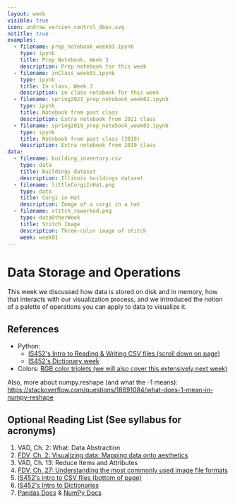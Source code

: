 ```yaml
---
layout: week
visible: true
icon: undraw_version_control_9bpv.svg
notitle: true
examples:
  - filename: prep_notebook_week03.ipynb
    type: ipynb
    title: Prep Notebook, Week 3
    description: Prep notebook for this week
  - filename: inClass_week03.ipynb
    type: ipynb
    title: In class, Week 3
    description: in class notebook for this week
  - filename: spring2021_prep_notebook_week02.ipynb
    type: ipynb
    title: Notebook from past class 
    description: Extra notebook from 2021 class
  - filename: spring2019_prep_notebook_week02.ipynb
    type: ipynb
    title: Notebook from past class (2019)
    description: Extra notebook from 2019 class
data:
  - filename: building_inventory.csv
    type: data
    title: Buildings dataset
    description: Illinois buildings dataset
  - filename: littleCorgiInHat.png
    type: data
    title: Corgi in Hat
    description: Image of a corgi in a hat
  - filename: stitch_reworked.png
    type: dataOtherWeek
    title: Stitch Image
    description: Three-color image of stitch
    week: week01
---
```


# Data Storage and Operations

This week we discussed how data is stored on disk and in memory, how that
interacts with our visualization process, and we introduced the notion of a
palette of operations you can apply to data to visualize it.

<!-- ## Downloads: Data

 * <a href="https://uiuc-ischool-dataviz.github.io/spring2019online/week02/building_inventory.csv" download>Building Inventory CSV file (building_inventory.csv)</a>
 * <a href="https://uiuc-ischool-dataviz.github.io/spring2019online/week01/images/stitch_reworked.png" download>Stitch Image (stitch_reworked.png)</a>
 * <a href="https://uiuc-ischool-dataviz.github.io/spring2019online/week04/data/littleCorgiInHat.png" download>Another practice image (littleCorgiInHat.png)</a>
 -->

## References

 * Python:
    * <a href="https://github.com/jnaiman/IS-452AO-Fall2019/blob/master/Lectures/Week-10-JSONandCSV.ipynb">IS452's Intro to Reading & Writing CSV files (scroll down on page)</a>
    * <a href="https://github.com/jnaiman/IS-452AO-Fall2019/blob/master/Lectures/Week-09-Dictionaries.ipynb">IS452's Dictionary week</a>
 * Colors: <a href="https://www.rapidtables.com/web/color/RGB_Color.html">RGB color triplets (we will also cover this extensively next week)</a>

Also, more about numpy.reshape (and what the -1 means): https://stackoverflow.com/questions/18691084/what-does-1-mean-in-numpy-reshape

## Optional Reading List (See syllabus for acronyms)

 1. VAD, Ch. 2: What: Data Abstraction 
 2. <a href="https://serialmentor.com/dataviz/aesthetic-mapping.html">FDV, Ch. 2: Visualizing data: Mapping data onto aesthetics</a> 
 3. VAD, Ch. 13: Reduce Items and Attributes 
 4. <a href="https://serialmentor.com/dataviz/image-file-formats.html">FDV, Ch. 27: Understanding the most commonly used image file formats</a> 
 5. <a href="https://github.com/jnaiman/IS-452AO-Fall2019/blob/master/Lectures/Week-10-JSONandCSV.ipynb">IS452's intro to CSV files (bottom of page)</a> 
 6. <a href="https://github.com/jnaiman/IS-452AO-Fall2019/blob/master/Lectures/Week-09-Dictionaries.ipynb">IS452's Intro to Dictionaries</a> 
 7. <a href="https://pandas.pydata.org/pandas-docs/stable/">Pandas Docs</a> & <a href="https://docs.scipy.org/doc/numpy/reference/">NumPy Docs</a> 
